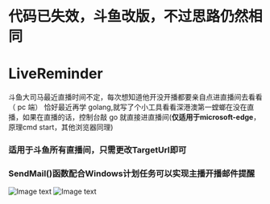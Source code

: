 # **代码已失效，斗鱼改版，不过思路仍然相同**

# LiveReminder
斗鱼大司马最近直播时间不定，每次想知道他开没开播都要亲自点进直播间去看看（ pc 端）
恰好最近再学 golang,就写了个小工具看看深港澳第一螳螂在没在直播，如果在直播的话，控制台敲 go 就直接进直播间(**仅适用于microsoft-edge**，原理cmd start，其他浏览器同理)
### 适用于斗鱼所有直播间，只需更改TargetUrl即可
### SendMail()函数配合Windows计划任务可以实现主播开播邮件提醒
![Image text](https://github.com/cs-zhuxudong/LiveReminder/blob/master/img/1.jpg)
![Image text](https://github.com/cs-zhuxudong/LiveReminder/blob/master/img/2.png)
